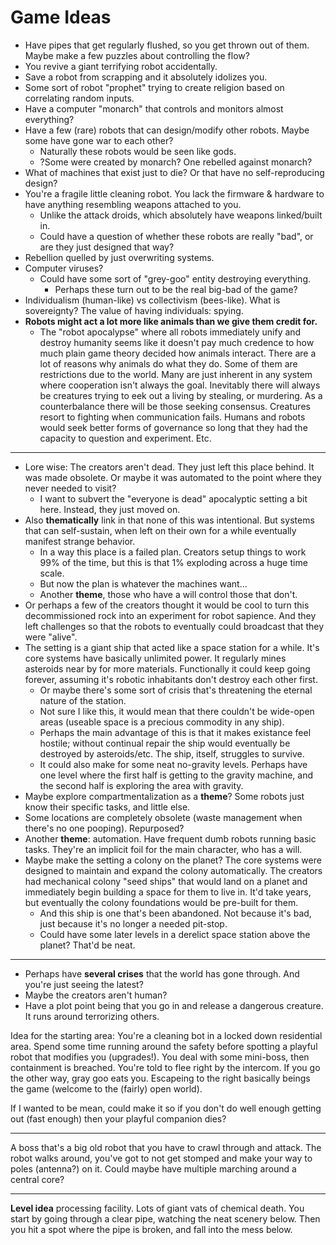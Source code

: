 # Game Ideas #

* Have pipes that get regularly flushed, so you get thrown out of them. Maybe make a few puzzles about controlling the flow?
* You revive a giant terrifying robot accidentally.
* Save a robot from scrapping and it absolutely idolizes you.
* Some sort of robot "prophet" trying to create religion based on correlating random inputs.
* Have a computer "monarch" that controls and monitors almost everything?
* Have a few (rare) robots that can design/modify other robots. Maybe some have gone war to each other?
	* Naturally these robots would be seen like gods.
	* ?Some were created by monarch? One rebelled against monarch?
* What of machines that exist just to die? Or that have no self-reproducing design?
* You're a fragile little cleaning robot. You lack the firmware & hardware to have anything resembling weapons attached to you.
	* Unlike the attack droids, which absolutely have weapons linked/built in.
	* Could have a question of whether these robots are really "bad", or are they just designed that way?
* Rebellion quelled by just overwriting systems.
* Computer viruses?
	* Could have some sort of "grey-goo" entity destroying everything.
		* Perhaps these turn out to be the real big-bad of the game?
* Individualism (human-like) vs collectivism (bees-like). What is sovereignty? The value of having individuals: spying.
* **Robots might act a lot more like animals than we give them credit for.**
	* The "robot apocalypse" where all robots immediately unify and destroy humanity seems like it doesn't pay much credence to how much plain game theory decided how animals interact. There are a lot of reasons why animals do what they do. Some of them are restrictions due to the world. Many are just inherent in any system where cooperation isn't always the goal. Inevitably there will always be creatures trying to eek out a living by stealing, or murdering. As a counterbalance there will be those seeking consensus. Creatures resort to fighting when communication fails. Humans and robots would seek better forms of governance so long that they had the capacity to question and experiment. Etc.
---
* Lore wise: The creators aren't dead. They just left this place behind. It was made obsolete. Or maybe it was automated to the point where they never needed to visit?
	* I want to subvert the "everyone is dead" apocalyptic setting a bit here. Instead, they just moved on.
* Also **thematically** link in that none of this was intentional. But systems that can self-sustain, when left on their own for a while eventually manifest strange behavior.
	* In a way this place is a failed plan. Creators setup things to work 99% of the time, but this is that 1% exploding across a huge time scale.
	* But now the plan is whatever the machines want...
	* Another **theme**, those who have a will control those that don't.
* Or perhaps a few of the creators thought it would be cool to turn this decommissioned rock into an experiment for robot sapience. And they left challenges so that the robots to eventually could broadcast that they were "alive".
* The setting is a giant ship that acted like a space station for a while. It's core systems have basically unlimited power. It regularly mines asteroids near by for more materials. Functionally it could keep going forever, assuming it's robotic inhabitants don't destroy each other first.
	* Or maybe there's some sort of crisis that's threatening the eternal nature of the station.
	* Not sure I like this, it would mean that there couldn't be wide-open areas (useable space is a precious commodity in any ship).
	* Perhaps the main advantage of this is that it makes existance feel hostile; without continual repair the ship would eventually be destroyed by asteroids/etc. The ship, itself, struggles to survive.
	* It could also make for some neat no-gravity levels. Perhaps have one level where the first half is getting to the gravity machine, and the second half is exploring the area with gravity.
* Maybe explore compartmentalization as a **theme**? Some robots just know their specific tasks, and little else.
* Some locations are completely obsolete (waste management when there's no one pooping). Repurposed?
* Another **theme**: automation. Have frequent dumb robots running basic tasks. They're an implicit foil for the main character, who has a will.
* Maybe make the setting a colony on the planet? The core systems were designed to maintain and expand the colony automatically. The creators had mechanical colony "seed ships" that would land on a planet and immediately begin building a space for them to live in. It'd take years, but eventually the colony foundations would be pre-built for them.
	* And this ship is one that's been abandoned. Not because it's bad, just because it's no longer a needed pit-stop.
	* Could have some later levels in a derelict space station above the planet? That'd be neat.
---
* Perhaps have **several crises** that the world has gone through. And you're just seeing the latest?
* Maybe the creators aren't human?
* Have a plot point being that you go in and release a dangerous creature. It runs around terrorizing others.


Idea for the starting area: You're a cleaning bot in a locked down residential area. Spend some time running around the safety before spotting a playful robot that modifies you (upgrades!). You deal with some mini-boss, then containment is breached. You're told to flee right by the intercom. If you go the other way, gray goo eats you. Escapeing to the right basically beings the game (welcome to the (fairly) open world).

If I wanted to be mean, could make it so if you don't do well enough getting out (fast enough) then your playful companion dies?

---

A boss that's a big old robot that you have to crawl through and attack. The robot walks around, you've got to not get stomped and make your way to poles (antenna?) on it. Could maybe have multiple marching around a central core?

---

**Level idea** processing facility. Lots of giant vats of chemical death. You start by going through a clear pipe, watching the neat scenery below. Then you hit a spot where the pipe is broken, and fall into the mess below.
